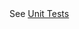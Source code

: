 <meta http-equiv="refresh" content="0;url=https://codeception.com/docs/UnitTests">

<div class="alert alert-warning">
  See <a href="https://codeception.com/docs/UnitTests">Unit Tests</a>
</div>
